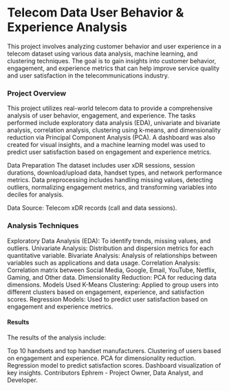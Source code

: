 # Telecom Data User Behavior & Experience Analysis

This project involves analyzing customer behavior and user experience in a telecom dataset using various data analysis, machine learning, and clustering techniques. The goal is to gain insights into customer behavior, engagement, and experience metrics that can help improve service quality and user satisfaction in the telecommunications industry.

### Project Overview
This project utilizes real-world telecom data to provide a comprehensive analysis of user behavior, engagement, and experience. The tasks performed include exploratory data analysis (EDA), univariate and bivariate analysis, correlation analysis, clustering using k-means, and dimensionality reduction via Principal Component Analysis (PCA). A dashboard was also created for visual insights, and a machine learning model was used to predict user satisfaction based on engagement and experience metrics.

Data Preparation
The dataset includes user xDR sessions, session durations, download/upload data, handset types, and network performance metrics. Data preprocessing includes handling missing values, detecting outliers, normalizing engagement metrics, and transforming variables into deciles for analysis.

Data Source: Telecom xDR records (call and data sessions).

### Analysis Techniques
Exploratory Data Analysis (EDA): To identify trends, missing values, and outliers.
Univariate Analysis: Distribution and dispersion metrics for each quantitative variable.
Bivariate Analysis: Analysis of relationships between variables such as applications and data usage.
Correlation Analysis: Correlation matrix between Social Media, Google, Email, YouTube, Netflix, Gaming, and Other data.
Dimensionality Reduction: PCA for reducing data dimensions.
Models Used
K-Means Clustering: Applied to group users into different clusters based on engagement, experience, and satisfaction scores.
Regression Models: Used to predict user satisfaction based on engagement and experience metrics.

#### Results
The results of the analysis include:

Top 10 handsets and top handset manufacturers.
Clustering of users based on engagement and experience.
PCA for dimensionality reduction.
Regression model to predict satisfaction scores.
Dashboard visualization of key insights.
Contributors
Ephrem - Project Owner, Data Analyst, and Developer.

